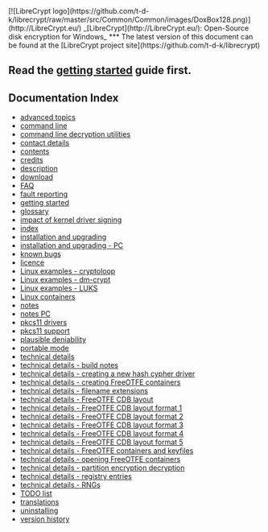 <meta content="text/html; charset=UTF-8" http-equiv="Content-Type">
<meta name="keywords" content="disk encryption, security, transparent, AES, plausible deniability, virtual drive, Linux, MS Windows, portable, USB drive, partition">
<meta name="description" content="LibreCrypt: An Open-Source transparent encryption program for PCs. With this software, you can create one or more &quot;containers&quot; on your PC - which appear as disks, anything written to these disks is automatically encrypted before being stored on your hard drive.">

<meta name="author" content="Sarah Dean">
<meta name="copyright" content="Copyright 2004, 2005, 2006, 2007, 2008 Sarah Dean 2015 tdk">

<TITLE>Command Line Interface</TITLE>

<link href="https://raw.githubusercontent.com/t-d-k/librecrypt/master/docs/styles_common.css" rel="stylesheet" type="text/css">


<link rel="shortcut icon" href="https://github.com/t-d-k/librecrypt/raw/master/src/Common/Common/images/DoxBox.ico" type="image/x-icon">

<SPAN CLASS="master_link">
[![LibreCrypt logo](https://github.com/t-d-k/librecrypt/raw/master/src/Common/Common/images/DoxBox128.png)](http://LibreCrypt.eu/)
</SPAN>

<SPAN CLASS="master_title">
_[LibreCrypt](http://LibreCrypt.eu/): Open-Source disk encryption for Windows_
</SPAN>
***

<SPAN class="tip">
The latest version of this document can be found at the [LibreCrypt project site](https://github.com/t-d-k/librecrypt)
</SPAN>

## Read the [getting started](getting_started.md) guide first.

## Documentation Index                               
                                                              
* [advanced topics](advanced_topics.md)
* [command line](command_line.md)
* [command line decryption utilities](command_line_decryption_utilities.md)
* [contact details](contact_details.md)
* [contents](contents.md)
* [credits](credits.md)
* [description](description.md)
* [download](download.md)
* [FAQ](FAQ.md)
* [fault reporting](fault_reporting.md)
* [getting started](getting_started.md)
* [glossary](glossary.md)
* [impact of kernel driver signing](impact_of_kernel_driver_signing.md)
* [index](index.md)
* [installation and upgrading](installation_and_upgrading.md)
* [installation and upgrading - PC](installation_and_upgrading__PC.md)
* [known bugs](known_bugs.md)
* [licence](licence.md)
* [Linux examples - cryptoloop](Linux_examples__cryptoloop.md)
* [Linux examples - dm-crypt](Linux_examples__dm-crypt.md)
* [Linux examples - LUKS](Linux_examples__LUKS.md)
* [Linux containers](Linux_volumes.md)
* [notes](notes.md)
* [notes PC](notes_PC.md)
* [pkcs11 drivers](pkcs11_drivers.md)
* [pkcs11 support](pkcs11_support.md)
* [plausible deniability](plausible_deniability.md)
* [portable mode](portable_mode.md)
* [technical details](technical_details.md)
* [technical details - build notes](technical_details__build_notes.md)
* [technical details - creating a new hash cypher driver](technical_details__creating_a_new_hash_cypher_driver.md)
* [technical details - creating FreeOTFE containers](technical_details__creating_FreeOTFE_volumes.md)
* [technical details - filename extensions](technical_details__filename_extensions.md)
* [technical details - FreeOTFE CDB layout](technical_details__FreeOTFE_CDB_layout.md)
* [technical details - FreeOTFE CDB layout format 1](technical_details__FreeOTFE_CDB_layout_format_1.md)
* [technical details - FreeOTFE CDB layout format 2](technical_details__FreeOTFE_CDB_layout_format_2.md)
* [technical details - FreeOTFE CDB layout format 3](technical_details__FreeOTFE_CDB_layout_format_3.md)
* [technical details - FreeOTFE CDB layout format 4](technical_details__FreeOTFE_CDB_layout_format_4.md)
* [technical details - FreeOTFE CDB layout format 5](technical_details__FreeOTFE_CDB_layout_format_5.md)
* [technical details - FreeOTFE containers and keyfiles](technical_details__FreeOTFE_volumes_and_keyfiles.md)
* [technical details - opening FreeOTFE containers](technical_details__mounting_FreeOTFE_volumes.md)
* [technical details - partition encryption decryption](technical_details__partition_encryption_decryption.md)
* [technical details - registry entries](technical_details__registry_entries.md)
* [technical details - RNGs](technical_details__RNGs.md)
* [TODO list](TODO_list.md)
* [translations](translations.md)
* [uninstalling](uninstalling.md)
* [version history](version_history.md)
                                                          



























































